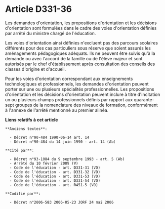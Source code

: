 # Article D331-36

Les demandes d'orientation, les propositions d'orientation et les décisions d'orientation sont formulées dans le cadre des
voies d'orientation définies par arrêté du ministre chargé de l'éducation.

Les voies d'orientation ainsi définies n'excluent pas des parcours scolaires différents pour des cas particuliers sous
réserve que soient assurés les aménagements pédagogiques adéquats. Ils ne peuvent être suivis qu'à la demande ou avec
l'accord de la famille ou de l'élève majeur et sont autorisés par le chef d'établissement après consultation des conseils des
classes d'origine et d'accueil.

Pour les voies d'orientation correspondant aux enseignements technologiques et professionnels, les demandes d'orientation
peuvent porter sur une ou plusieurs spécialités professionnelles. Les propositions d'orientation et les décisions
d'orientation peuvent inclure à titre d'incitation un ou plusieurs champs professionnels définis par rapport aux quarante-
sept groupes de la nomenclature des niveaux de formation, conformément à l'annexe de l'arrêté mentionné au premier alinéa.

**Liens relatifs à cet article**

	**Anciens textes**:

	  - Décret n°90-484 1990-06-14 art. 14
	  - Décret n°90-484 du 14 juin 1990 - art. 14 (Ab)

	**Cité par**:

	  - Décret n°93-1084 du 9 septembre 1993 - art. 5 (Ab)
	  - Arrêté du 10 février 2009 (V)
	  - Code de l'éducation - art. D331-31 (VD)
	  - Code de l'éducation - art. D331-32 (VD)
	  - Code de l'éducation - art. D331-53 (VD)
	  - Code de l'éducation - art. D331-54 (VD)
	  - Code de l'éducation - art. R451-5 (VD)

	**Codifié par**:

	  - Décret n°2006-583 2006-05-23 JORF 24 mai 2006
